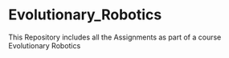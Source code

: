 # Evolutionary_Robotics
This Repository includes all the Assignments as part of a course Evolutionary Robotics 
